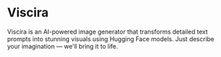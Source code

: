 # Viscira
Viscira is an AI-powered image generator that transforms detailed text prompts into stunning visuals using Hugging Face models. Just describe your imagination — we'll bring it to life.

